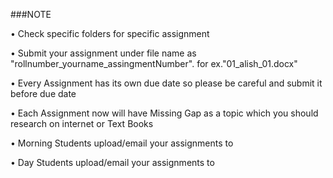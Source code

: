 ###NOTE

• Check specific folders for specific assignment

• Submit your assignment under file name as "rollnumber_yourname_assingmentNumber". for ex."01_alish_01.docx"

• Every Assignment has its own due date so please be careful and submit it before due date

• Each Assignment now will have Missing Gap as a topic which you should research on internet or Text Books

• Morning Students upload/email your assignments to <TO BE DISCLOSED>

• Day Students upload/email your assignments to <TO BE DISCLOSED>